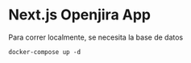 # Next.js Openjira App

Para correr localmente, se necesita la base de datos

```
docker-compose up -d
```
